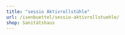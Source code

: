 ```yaml
---
title: "sessio Aktivrollstühle"
url: /isenbuettel/sessio-aktivrollstuehle/
shop: Sanitätshaus
---
```

